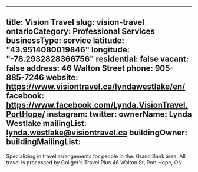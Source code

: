 
---
title: Vision Travel
slug: vision-travel
ontarioCategory: Professional Services
businessType: service
latitude: "43.9514080019846"
longitude: "-78.2932828366756"
residential: false
vacant: false
address: 46 Walton Street
phone: 905-885-7246
website: https://www.visiontravel.ca/lyndawestlake/en/
facebook: https://www.facebook.com/Lynda.VisionTravel.PortHope/
instagram: 
twitter: 
ownerName: Lynda Westlake
mailingList: lynda.westlake@visiontravel.ca 
buildingOwner: 
buildingMailingList: 
---
Specializing in travel arrangements for people in the. Grand Bank area. All travel is processed by Goliger's Travel Plus 46 Walton St, Port Hope, ON
